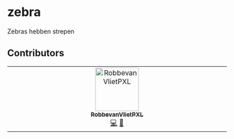 # zebra
Zebras hebben strepen


## Contributors

<!-- ALL-CONTRIBUTORS-LIST:START - Do not remove or modify this section -->
<!-- prettier-ignore-start -->
<!-- markdownlint-disable -->
<table>
  <tbody>
    <tr>
      <td align="center" valign="top" width="14.28%"><a href="https://github.com/RobbevanVlietPXL"><img src="https://avatars.githubusercontent.com/u/116737494?v=4?s=100" width="100px;" alt="RobbevanVlietPXL"/><br /><sub><b>RobbevanVlietPXL</b></sub></a><br /><a href="#code-RobbevanVlietPXL" title="Code">💻</a> <a href="#blog-RobbevanVlietPXL" title="Blogposts">📝</a></td>
    </tr>
  </tbody>
</table>

<!-- markdownlint-restore -->
<!-- prettier-ignore-end -->

<!-- ALL-CONTRIBUTORS-LIST:END -->
